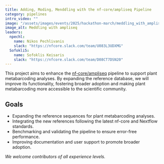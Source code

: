 ```yaml
---
title: Adding, Moding, Menddling with the nf-core/ampliseq Pipeline
category: pipelines
intro_video: ""
image: "/assets/images/events/2025/hackathon-march/meddling_with_ampliseq.jpg"
image_alt: Meddling with ampliseq
leaders:
  npechl:
    name: Nikos Pechlivanis
    slack: "https://nfcore.slack.com/team/U083L3UDXMG"
  Sofokli5:
    name: Sofoklis Keisaris
    slack: "https://nfcore.slack.com/team/D08CT7DSN20"
---
```

This project aims to enhance the [nf-core/ampliseq](https://nf-co.re/ampliseq/dev) pipeline to support plant metabarcoding analyses. By expanding the reference database, we will improve its functionality, fostering broader adoption and making plant metabarcoding more accessible to the scientific community.

## Goals
- Expanding the reference sequences for plant metabarcoding analyses.
- Integrating the new references following the latest nf-core and Nextflow standards.  
- Benchmarking and validating the pipeline to ensure error-free performance.  
- Improving documentation and user support to promote broader adoption.

*We welcome contributors of all experience levels.*
